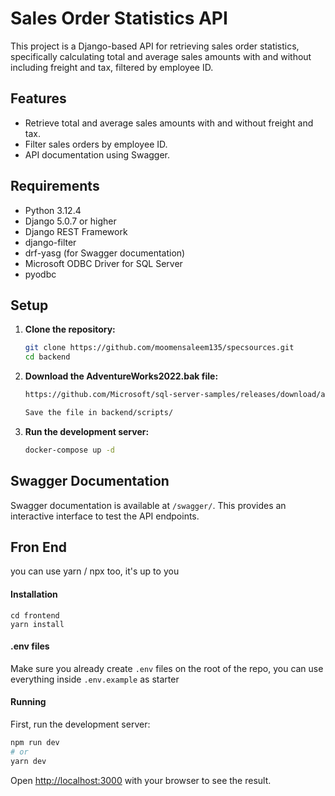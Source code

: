# Sales Order Statistics API

This project is a Django-based API for retrieving sales order statistics, specifically calculating total and average sales amounts with and without including freight and tax, filtered by employee ID.

## Features

- Retrieve total and average sales amounts with and without freight and tax.
- Filter sales orders by employee ID.
- API documentation using Swagger.

## Requirements

- Python 3.12.4
- Django 5.0.7 or higher
- Django REST Framework
- django-filter
- drf-yasg (for Swagger documentation)
- Microsoft ODBC Driver for SQL Server
- pyodbc

## Setup

1. **Clone the repository:**

    ```sh
    git clone https://github.com/moomensaleem135/specsources.git
    cd backend
    ```

2. **Download the AdventureWorks2022.bak file:**

    ```sh
    https://github.com/Microsoft/sql-server-samples/releases/download/adventureworks/AdventureWorks2022.bak

    Save the file in backend/scripts/
    ```

3. **Run the development server:**

    ```sh
    docker-compose up -d
    ```

## Swagger Documentation

Swagger documentation is available at `/swagger/`. This provides an interactive interface to test the API endpoints.


## Fron End

you can use yarn / npx too, it's up to you

#### Installation

```
cd frontend
yarn install
```

#### .env files

Make sure you already create `.env` files on the root of the repo, you can use everything inside `.env.example` as starter

#### Running

First, run the development server:

```bash
npm run dev
# or
yarn dev

```

Open [http://localhost:3000](http://localhost:3000) with your browser to see the result.
